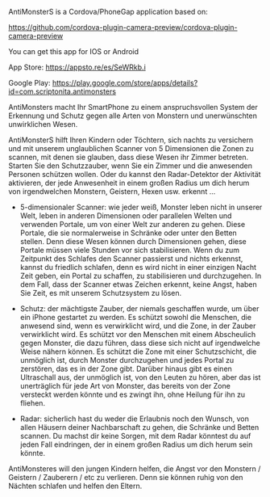 AntiMonsterS is a Cordova/PhoneGap application based on:

https://github.com/cordova-plugin-camera-preview/cordova-plugin-camera-preview

You can get this app for IOS or Android

App Store: https://appsto.re/es/SeWRkb.i

Google Play: https://play.google.com/store/apps/details?id=com.scriptonita.antimonsters


AntiMonsters macht Ihr SmartPhone zu einem anspruchsvollen System der Erkennung und Schutz gegen alle Arten von Monstern und unerwünschten unwirklichen Wesen.

AntiMonsterS hilft Ihren Kindern oder Töchtern, sich nachts zu versichern und mit unserem unglaublichen Scanner von 5 Dimensionen die Zonen zu scannen, mit denen sie glauben, dass diese Wesen ihr Zimmer betreten. Starten Sie den Schutzzauber, wenn Sie ein Zimmer und die anwesenden Personen schützen wollen. Oder du kannst den Radar-Detektor der Aktivität aktivieren, der jede Anwesenheit in einem großen Radius um dich herum von irgendwelchen Monstern, Geistern, Hexen usw. erkennt ...

* 5-dimensionaler Scanner: wie jeder weiß, Monster leben nicht in unserer Welt, leben in anderen Dimensionen oder parallelen Welten und verwenden Portale, um von einer Welt zur anderen zu gehen. Diese Portale, die sie normalerweise in Schränke oder unter den Betten stellen. Denn diese Wesen können durch Dimensionen gehen, diese Portale müssen viele Stunden vor sich stabilisieren. Wenn du zum Zeitpunkt des Schlafes den Scanner passierst und nichts erkennst, kannst du friedlich schlafen, denn es wird nicht in einer einzigen Nacht Zeit geben, ein Portal zu schaffen, zu stabilisieren und durchzugehen. In dem Fall, dass der Scanner etwas Zeichen erkennt, keine Angst, haben Sie Zeit, es mit unserem Schutzsystem zu lösen.

* Schutz: der mächtigste Zauber, der niemals geschaffen wurde, um über ein iPhone gestartet zu werden. Es schützt sowohl die Menschen, die anwesend sind, wenn es verwirklicht wird, und die Zone, in der Zauber verwirklicht wird. Es schützt vor den Menschen mit einem Abscheulich gegen Monster, die dazu führen, dass diese sich nicht auf irgendwelche Weise nähern können. Es schützt die Zone mit einer Schutzschicht, die unmöglich ist, durch Monster durchzugehen und jedes Portal zu zerstören, das es in der Zone gibt. Darüber hinaus gibt es einen Ultraschall aus, der unmöglich ist, von den Leuten zu hören, aber das ist unerträglich für jede Art von Monster, das bereits von der Zone versteckt werden könnte und es zwingt ihn, ohne Heilung für ihn zu fliehen.

* Radar: sicherlich hast du weder die Erlaubnis noch den Wunsch, von allen Häusern deiner Nachbarschaft zu gehen, die Schränke und Betten scannen. Du machst dir keine Sorgen, mit dem Radar könntest du auf jeden Fall eindringen, der in einem großen Radius um dich herum sein könnte.

AntiMonsteres will den jungen Kindern helfen, die Angst vor den Monstern / Geistern / Zauberern / etc zu verlieren. Denn sie können ruhig von den Nächten schlafen und helfen den Eltern.
